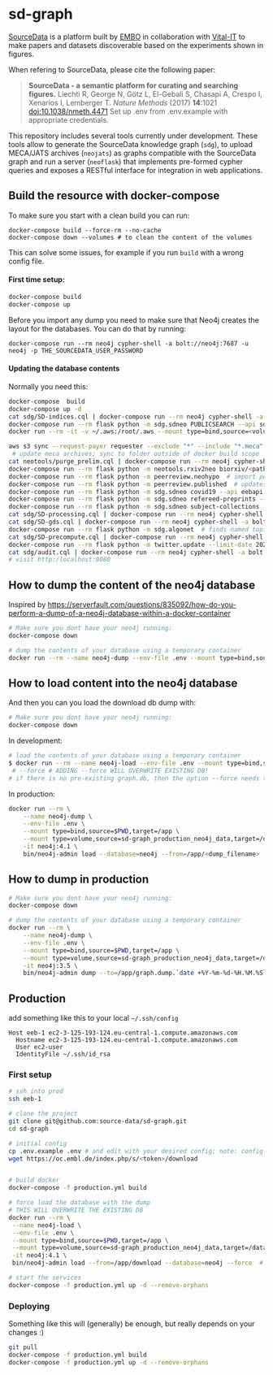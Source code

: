 
# sd-graph
[SourceData](http://sourcedata.embo.org) is a platform built by [EMBO](http://embo.org) in collaboration with [Vital-IT](https://www.vital-it.ch/) to make papers and datasets discoverable based on the experiments shown in figures.

When refering to SourceData, please cite the following paper:

> __SourceData - a semantic platform for curating and searching figures.__
> Liechti R, George N, Götz L, El-Gebali S, Chasapi A, Crespo I, Xenarios I, Lemberger T.
> _Nature Methods_ (2017) __14__:1021 [doi:10.1038/nmeth.4471](http://doi.org/10.1038/nmeth.4471)
Set up .env from .env.example with appropriate credentials.

This repository includes several tools currently under development. These tools allow to generate the SourceData knowledge graph (`sdg`), to upload MECA/JATS archives (`neojats`) as graphs compatible with the SourceData graph and run a server (`neoflask`) that implements pre-formed cypher queries and exposes a RESTful interface for  integration in web applications.

## Build the resource with docker-compose

To make sure you start with a clean build you can run:

```
docker-compose build --force-rm --no-cache
docker-compose down --volumes # to clean the content of the volumes
```

This can solve some issues, for example if you run `build` with a wrong config file.
#### First time setup:

```bash
docker-compose build
docker-compose up
```

Before you import any dump you need to make sure that Neo4j creates the layout for the databases. You can do that by running:

```
docker-compose run --rm neo4j cypher-shell -a bolt://neo4j:7687 -u neo4j -p THE_SOURCEDATA_USER_PASSWORD
```


#### Updating the database contents
Normally you need this:
```bash
docker-compose  build
docker-compose up -d
cat sdg/SD-indices.cql | docker-compose run --rm neo4j cypher-shell -a bolt://neo4j:7687 -u neo4j -p <NEO4J_PASSWORD>  # define indices
docker-compose run --rm flask python -m sdg.sdneo PUBLICSEARCH --api sdapi  # import source data public data
docker run --rm -it -v ~/.aws:/root/.aws --mount type=bind,source=<volume>/biorxiv/Current_Content/July_2020,target=/root/Current_Content/July_2020 amazon/aws-cli s3 sync --request-payer requester --exclude "*" --include "*.meca" s3://biorxiv-src-monthly/Current_Content/July_2020 ./Current_Content/July_2020/ --dryrun

aws s3 sync --request-payer requester --exclude "*" --include "*.meca" s3://biorxiv-src-monthly/Current_Content/July_2020 <path-to-biorxiv-archive>/biorxiv/Current_content/July_2020/
 # update meca archives; sync to folder outside of docker build scope
cat neotools/purge_prelim.cql | docker-compose run --rm neo4j cypher-shell -a bolt://neo4j:7687 -u neo4j -p  # remove prelim articles obtained from the CrossRef and bioRxiv APIs
docker-compose run --rm flask python -m neotools.rxiv2neo biorxiv/<path_to_meca_archives> --type meca   # import full text biorxiv preprints
docker-compose run --rm flask python -m peerreview.neohypo  # import peer reviews from hypothesis
docker-compose run --rm flask python -m peerreview.published  # updates publication status
docker-compose run --rm flask python -m sdg.sdneo covid19 --api eebapi  # smarttag specified collection of preprints
docker-compose run --rm flask python -m sdg.sdneo refereed-preprints --api eebapi  # smarttag specified collection of preprints
docker-compose run --rm flask python -m sdg.sdneo subject-collections --api eebapi  # smarttag all bioRxiv subject collections
cat sdg/SD-processing.cql | docker-compose run --rm neo4j cypher-shell -a bolt://neo4j:7687 -u neo4j -p <NEO4J_PASSWORD>  # generate merged graph
cat sdg/SD-gds.cql | docker-compose run --rm neo4j cypher-shell -a bolt://neo4j:7687 -u neo4j -p <NEO4J_PASSWORD>  # graph data science algo
docker-compose run --rm flask python -m sdg.algonet  # finds named topics and entity highlights
cat sdg/SD-precompute.cql | docker-compose run --rm neo4j cypher-shell -a bolt://neo4j:7687 -u neo4j -p <NEO4J_PASSWORD>  # precompute the graph used by front end
docker-compose run --rm flask python -m twitter.update --limit-date 2020-07-01  # --GO_LIVE  to go live with Twitter updates
cat sdg/audit.cql | docker-compose run --rm neo4j cypher-shell -a bolt://neo4j:7687 -u neo4j -p <NEO4J_PASSWORD>
# visit http:/localhost:8080
```

## How to dump the content of the neo4j database
Inspired by https://serverfault.com/questions/835092/how-do-you-perform-a-dump-of-a-neo4j-database-within-a-docker-container

```bash
# Make sure you dont have your neo4j running:
docker-compose down

# dump the contents of your database using a temporary container
docker run --rm --name neo4j-dump --env-file .env --mount type=bind,source=$PWD/data/neo4j-data,target=/data -it neo4j:4.1 bin/neo4j-admin dump --database=neo4j --to=data/neo4j.db.dump.`date +%Y-%m-%d-%H.%M.%S`
```

## How to load content into the neo4j database

And then you can you load the download db dump with:

```bash
# Make sure you dont have your neo4j running:
docker-compose down
```

In development:

```bash
# load the contents of your database using a temporary container
$ docker run --rm --name neo4j-load --env-file .env --mount type=bind,source=$PWD/data/neo4j-data,target=/data --mount type=bind,source=$PWD,target=/app -it neo4j:4.1 bin/neo4j-admin load --database=neo4j --from=/app/<dump_filename>
 # --force # ADDING --force WILL OVERWRITE EXISTING DB!
# if there is no pre-existing graph.db, then the option --force needs to me ommitted to avoid "command failed: unable to load database: NoSuchFileException"
```

In production:

```bash
docker run --rm \
    --name neo4j-dump \
    --env-file .env \
    --mount type=bind,source=$PWD,target=/app \
    --mount type=volume,source=sd-graph_production_neo4j_data,target=/data \
    -it neo4j:4.1 \
    bin/neo4j-admin load --database=neo4j --from=/app/<dump_filename>
```


## How to dump in production

```bash
# Make sure you dont have your neo4j running:
docker-compose down

# dump the contents of your database using a temporary container
docker run --rm \
    --name neo4j-dump \
    --env-file .env \
    --mount type=bind,source=$PWD,target=/app \
    --mount type=volume,source=sd-graph_production_neo4j_data,target=/data \
    -it neo4j:3.5 \
    bin/neo4j-admin dump --to=/app/graph.dump.`date +%Y-%m-%d-%H.%M.%S` --database=graph.db

```


## Production

add something like this to your local `~/.ssh/config`

```
Host eeb-1 ec2-3-125-193-124.eu-central-1.compute.amazonaws.com
  Hostname ec2-3-125-193-124.eu-central-1.compute.amazonaws.com
  User ec2-user
  IdentityFile ~/.ssh/id_rsa
```

### First setup

```bash
# ssh into prod
ssh eeb-1

# clone the project
git clone git@github.com:source-data/sd-graph.git
cd sd-graph

# initial config
cp .env.example .env # and edit with your desired config; note: config for hypothes.is or sourcedata API are not needed for produtino
wget https://oc.embl.de/index.php/s/<token>/download


# build docker
docker-compose -f production.yml build

# force load the database with the dump
# THIS WILL OVERWRITE THE EXISTING DB
docker run --rm \
 --name neo4j-load \
 --env-file .env \
 --mount type=bind,source=$PWD,target=/app \
 --mount type=volume,source=sd-graph_production_neo4j_data,target=/data \
 -it neo4j:4.1 \
 bin/neo4j-admin load --from=/app/download --database=neo4j --force  # WILL OVERWRITE!

# start the services
docker-compose -f production.yml up -d --remove-orphans
```


### Deploying
Something like this will (generally) be enough, but really depends on your changes :)

```bash
git pull
docker-compose -f production.yml build
docker-compose -f production.yml up -d --remove-orphans
```
